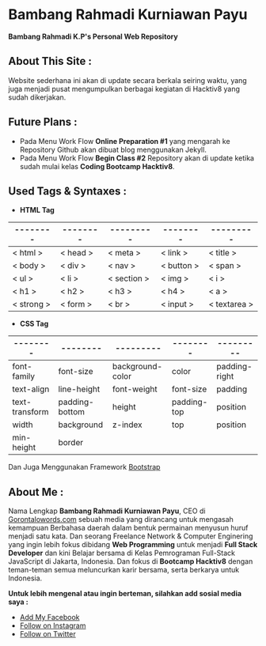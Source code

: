 # Bambang Rahmadi Kurniawan Payu
**Bambang Rahmadi K.P's Personal Web Repository**

## About This Site :
Website sederhana ini akan di update secara berkala seiring waktu, yang juga menjadi pusat mengumpulkan berbagai kegiatan di Hacktiv8 yang sudah dikerjakan.

## Future Plans :
- Pada Menu Work Flow **Online Preparation #1** yang mengarah ke Repository Github akan dibuat blog menggunakan Jekyll.
- Pada Menu Work Flow **Begin Class #2** Repository akan di update ketika sudah mulai kelas **Coding Bootcamp Hacktiv8**.

## Used Tags & Syntaxes :
- **HTML Tag**

-------- | -------- | --------- | -------- | ---------
-------- | -------- | --------- | -------- | ---------
< html > | < head > | < meta >  | < link > | < title >
< body > | < div >  | < nav >   | < button > | < span >
< ul > | < li > | < section > | < img > | < i >
< h1 > | < h2 > | < h3 > | < h4 > | < a >
< strong > | < form > | < br > | < input > | < textarea >

- **CSS Tag**

-------- | -------- | --------- | -------- | ---------
-------- | -------- | --------- | -------- | ---------
font-family | font-size | background-color | color | padding-right
text-align | line-height | font-weight | font-size | padding
text-transform | padding-bottom | height | padding-top | position
width | background | z-index | top | position
min-height | border |

Dan Juga Menggunakan Framework [Bootstrap](https://getbootstrap.com/)

## About Me :

Nama Lengkap **Bambang Rahmadi Kurniawan Payu**, CEO di [Gorontalowords.com](http://gorontalowords.com) sebuah media yang dirancang untuk mengasah kemampuan Berbahasa daerah dalam bentuk permainan menyusun huruf menjadi satu kata. Dan seorang Freelance Network & Computer Enginering yang ingin lebih fokus dibidang **Web Programming** untuk menjadi **Full Stack Developer** dan kini Belajar bersama di Kelas Pemrograman Full-Stack JavaScript di Jakarta, Indonesia. Dan fokus di **Bootcamp Hacktiv8** dengan teman-teman semua meluncurkan karir bersama, serta berkarya untuk Indonesia.

**Untuk lebih mengenal atau ingin berteman, silahkan add sosial media saya :**
* [Add My Facebook](https://facebook.com/idbmb)
* [Follow on Instagram](https://instagram.com/idbmb)
* [Follow on Twitter](https://twitter.com/bambang_rahmadi)
